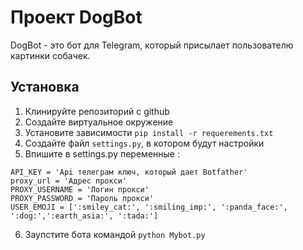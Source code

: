 # Проект DogBot

DogBot - это бот для Telegram, который присылает пользователю картинки собачек.

## Установка 

1. Клинируйте репозиторий с github
2. Создайте виртуальное окружение
3. Установите зависимости `pip install -r requerements.txt`
4. Cоздайте файл `settings.py`, в котором будут настройки 
5. Впишите в settings.py переменные : 
```
API_KEY = 'Api телеграм ключ, который дает Botfather'
proxy_url = 'Адрес прокси'
PROXY_USERNAME = 'Логин прокси'
PROXY_PASSWORD = 'Пароль прокси'
USER_EMOJI = [':smiley_cat:', ':smiling_imp:', ':panda_face:', ':dog:',':earth_asia:', ':tada:']
```
6. Заупстите бота командой `python Mybot.py`